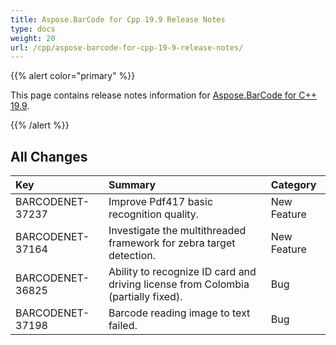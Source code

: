 ```yaml
---
title: Aspose.BarCode for Cpp 19.9 Release Notes
type: docs
weight: 20
url: /cpp/aspose-barcode-for-cpp-19-9-release-notes/
---
```


{{% alert color="primary" %}} 

This page contains release notes information for [Aspose.BarCode for C++ 19.9](https://downloads.aspose.com/barcode/cpp/new-releases/aspose.barcode-for-c---19.9/).

{{% /alert %}} 
## **All Changes**

|**Key**|**Summary**|**Category**|
| :- | :- | :- |
|BARCODENET-37237|Improve Pdf417 basic recognition quality.|New Feature|
|BARCODENET-37164|Investigate the multithreaded framework for zebra target detection.|New Feature|
|BARCODENET-36825|Ability to recognize ID card and driving license from Colombia  (partially fixed).|Bug|
|BARCODENET-37198|Barcode reading image to text failed.|Bug|

